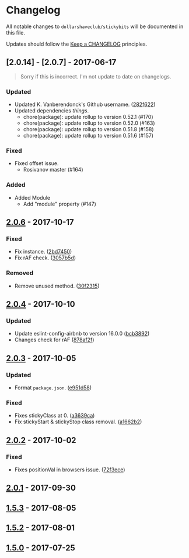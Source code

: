 # Changelog

All notable changes to `dollarshaveclub/stickybits` will be documented in this file.

Updates should follow the [Keep a CHANGELOG](http://keepachangelog.com/) principles.

## [2.0.14] - [2.0.7] - 2017-06-17

> Sorry if this is incorrect. I'm not update to date on changelogs.

### Updated
- Updated K. Vanberendonck's Github username. ([282f622](https://github.com/dollarshaveclub/stickybits/commit/282f62265628a1b47f4a51cc5cdd13f6b3981422))
- Updated dependencies _things_.
  - chore(package): update rollup to version 0.52.1 (#170)
  - chore(package): update rollup to version 0.52.0 (#163) 
  - chore(package): update rollup to version 0.51.8 (#158)
  - chore(package): update rollup to version 0.51.6 (#157)

### Fixed 
- Fixed offset issue.
  - Rosivanov master (#164)

### Added 
- Added Module
  - Add "module" property (#147)

## [2.0.6] - 2017-10-17

### Fixed
- Fix instance. ([2bd7450](https://github.com/dollarshaveclub/stickybits/commit/2bd745048f3bf7f7caa8ed8ca487067dba0b7bae))
- Fix rAF check. ([3057b5d](https://github.com/dollarshaveclub/stickybits/commit/3057b5db8e2d1be8fe9c6306bb7638a3dcdf8cdf))

### Removed
- Remove unused method. ([30f2315](https://github.com/dollarshaveclub/stickybits/commit/30f2315187438cf2689f7ae9e6792b591322ac74))

## [2.0.4] - 2017-10-10

### Updated
- Update eslint-config-airbnb to version 16.0.0 ([bcb3892](https://github.com/dollarshaveclub/stickybits/commit/bcb389234ae73472dcd27398e93a1e785abb672b))
- Changes check for rAF ([878af2f](https://github.com/dollarshaveclub/stickybits/commit/878af2fd851c2fbbdea2707261c3a2d53f5bec6b))

## [2.0.3] - 2017-10-05

### Updated
- Format `package.json`. ([e951d58](https://github.com/dollarshaveclub/stickybits/commit/e951d58cc98aada756cbd0b65fc61539ebb090e8))

### Fixed
- Fixes stickyClass at 0. ([a3639ca](https://github.com/dollarshaveclub/stickybits/commit/a3639ca2fd0eb155d982dbad0ddfa063e4f2f87a))
- Fix stickyStart & stickyStop class removal. ([a1662b2](https://github.com/dollarshaveclub/stickybits/commit/a1662b2896845a3a58d0ba8b4fd6147fe15cbeb6))

## [2.0.2] - 2017-10-02

### Fixed
- Fixes positionVal in browsers issue. ([72f3ece](https://github.com/dollarshaveclub/stickybits/commit/72f3ece89320263b65bd1bf769a23d74ab03586c))

## [2.0.1] - 2017-09-30

## [1.5.3] - 2017-08-05

## [1.5.2] - 2017-08-01

## [1.5.0] - 2017-07-25

[unreleased]: https://github.com/dollarshaveclub/stickybits/compare/2.0.6...HEAD
[2.0.6]: https://github.com/dollarshaveclub/stickybits/compare/2.0.4...2.0.6
[2.0.4]: https://github.com/dollarshaveclub/stickybits/compare/2.0.3...2.0.4
[2.0.3]: https://github.com/dollarshaveclub/stickybits/compare/2.0.2...2.0.3
[2.0.2]: https://github.com/dollarshaveclub/stickybits/compare/2.0.1...2.0.2
[2.0.1]: https://github.com/dollarshaveclub/stickybits/compare/1.5.3...2.0.1
[1.5.3]: https://github.com/dollarshaveclub/stickybits/compare/1.5.2...1.5.3
[1.5.2]: https://github.com/dollarshaveclub/stickybits/compare/1.5.0...1.5.2
[1.5.0]: https://github.com/dollarshaveclub/stickybits/compare/1.4.4...1.5.0
